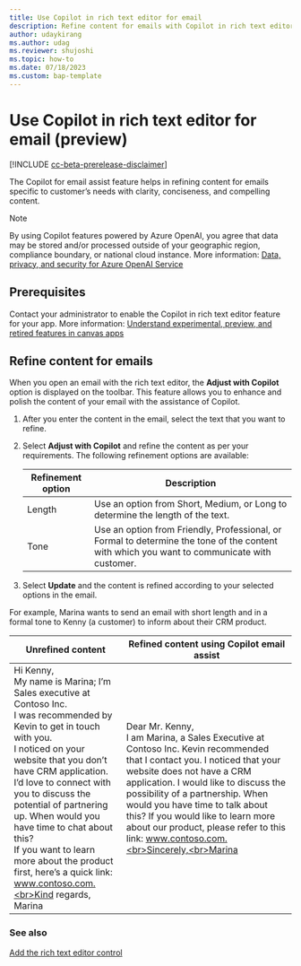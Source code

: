 ```yaml
---
title: Use Copilot in rich text editor for email
description: Refine content for emails with Copilot in rich text editor.
author: udaykirang
ms.author: udag
ms.reviewer: shujoshi
ms.topic: how-to 
ms.date: 07/18/2023
ms.custom: bap-template 
---
```


# Use Copilot in rich text editor for email (preview)

[!INCLUDE [cc-beta-prerelease-disclaimer](../../includes/cc-beta-prerelease-disclaimer.md)]

The Copilot for email assist feature helps in refining content for emails specific to customer’s needs with clarity, conciseness, and compelling content.

> [!NOTE]
> By using Copilot features powered by Azure OpenAI, you agree that data may be stored and/or processed outside of your geographic region, compliance boundary, or national cloud instance. More information: [Data, privacy, and security for Azure OpenAI Service](/legal/cognitive-services/openai/data-privacy#preventing-abuse-and-harmful-content-generation)

## Prerequisites

Contact your administrator to enable the Copilot in rich text editor feature for your app. More information: [Understand experimental, preview, and retired features in canvas apps](../canvas-apps/working-with-experimental-preview.md) 

## Refine content for emails

When you open an email with the rich text editor, the **Adjust with Copilot** option is displayed on the toolbar. This feature allows you to enhance and polish the content of your email with the assistance of Copilot.

1. After you enter the content in the email, select the text that you want to refine.
1. Select **Adjust with Copilot** and refine the content as per your requirements. The following refinement options are available:

    | Refinement option | Description | 
    |------------------|-------------|
    | Length | Use an option from Short, Medium, or Long to determine the length of the text. |
    | Tone | Use an option from Friendly, Professional, or Formal to determine the tone of the content with which you want to communicate with customer. |

1. Select **Update** and the content is refined according to your selected options in the email.

For example, Marina wants to send an email with short length and in a formal tone to Kenny (a customer) to inform about their CRM product.

|Unrefined content| Refined content using Copilot email assist |
|-----------------|--------------------------------------------|
| Hi Kenny,<br>My name is Marina; I’m Sales executive at Contoso Inc.<br>I was recommended by Kevin to get in touch with you.<br>I noticed on your website that you don’t have CRM application.<br>I’d love to connect with you to discuss the potential of partnering up. When would you have time to chat about this?<br>If you want to learn more about the product first, here’s a quick link: www.contoso.com.<br>Kind regards,<br>Marina | Dear Mr. Kenny,<br>I am Marina, a Sales Executive at Contoso Inc. Kevin recommended that I contact you. I noticed that your website does not have a CRM application. I would like to discuss the possibility of a partnership. When would you have time to talk about this? If you would like to learn more about our product, please refer to this link: www.contoso.com.<br>Sincerely,<br>Marina |

### See also

[Add the rich text editor control](../model-driven-apps/rich-text-editor-control.md)